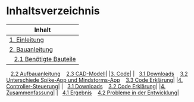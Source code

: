 # Inhaltsverzeichnis

|Inhalt|
|------|
|[1. Einleitung](01-Einleitung.md)|
|[2. Bauanleitung](02-Bauanleitung.md)| 
|&nbsp;&nbsp;&nbsp;[2.1 Benötigte Bauteile](02-Bauanleitung.md#Benötigte-Bauteile)
&nbsp;&nbsp;&nbsp;[2.2 Aufbauanleitung](02-Bauanleitung.md#Aufbauanleitung)
&nbsp;&nbsp;&nbsp;[2.3 CAD-Modell](02-Bauanleitung.md#CAD-Modell)|
|[3. Code](#Code)|
|&nbsp;&nbsp;&nbsp;[3.1 Downloads](#Downloads)
&nbsp;&nbsp;&nbsp;[3.2 Unterschiede Spike-App und Mindstorms-App](#Unterschiede-Spike-App-und-Mindstorms-App)
&nbsp;&nbsp;&nbsp;[3.3 Code Erklärung](#Code-Erklärung)|
|[4. Controller-Steuerung](#Controller-Steuerung)|
|&nbsp;&nbsp;&nbsp;[3.1 Downloads](#Downloads-1)
&nbsp;&nbsp;&nbsp;[3.2 Code Erklärung](#Code-Erklärung-1)|
|[4. Zusammenfassung](#Zusammenfassung)|
|&nbsp;&nbsp;&nbsp;[4.1 Ergebnis](#Ergebnis)
&nbsp;&nbsp;&nbsp;[4.2 Probleme in der Entwicklung](#Probleme-in-der-Entwicklung)|

